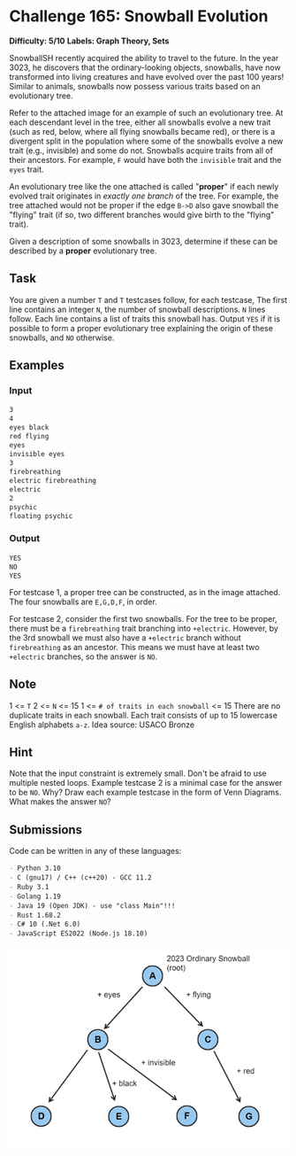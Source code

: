 # Challenge 165: Snowball Evolution
**Difficulty: 5/10**
**Labels: Graph Theory, Sets**

SnowballSH recently acquired the ability to travel to the future. In the year 3023, he discovers that the ordinary-looking objects, snowballs, have now transformed into living creatures and have evolved over the past 100 years! Similar to animals, snowballs now possess various traits based on an evolutionary tree.

Refer to the attached image for an example of such an evolutionary tree.
At each descendant level in the tree, either all snowballs evolve a new trait (such as red, below, where all flying snowballs became red), or there is a divergent split in the population where some of the snowballs evolve a new trait (e.g., invisible) and some do not.
Snowballs acquire traits from all of their ancestors. For example, `F` would have both the `invisible` trait and the `eyes` trait.

An evolutionary tree like the one attached is called "**proper**" if each newly evolved trait originates in *exactly one branch* of the tree. For example, the tree attached would not be proper if the edge `B->D` also gave snowball the "flying" trait (if so, two different branches would give birth to the "flying" trait).

Given a description of some snowballs in 3023, determine if these can be described by a **proper** evolutionary tree.

## Task

You are given a number `T` and `T` testcases follow, for each testcase,
The first line contains an integer `N`, the number of snowball descriptions.
`N` lines follow. Each line contains a list of traits this snowball has.
Output `YES` if it is possible to form a proper evolutionary tree explaining the origin of these snowballs, and `NO` otherwise.

## Examples

### Input
```‌
3
4
eyes black
red flying
eyes
invisible eyes
3
firebreathing
electric firebreathing
electric
2
psychic
floating psychic
```

### Output
```
‌YES
NO
YES
```

For testcase 1, a proper tree can be constructed, as in the image attached. The four snowballs are `E,G,D,F`, in order.

For testcase 2, consider the first two snowballs. For the tree to be proper, there must be a `firebreathing` trait branching into `+electric`. However, by the 3rd snowball we must also have a `+electric` branch without `firebreathing` as an ancestor. This means we must have at least two `+electric` branches, so the answer is `NO`.

## Note

1 <= `T`
2 <= `N` <= 15
1 <= `# of traits in each snowball` <= 15
There are no duplicate traits in each snowball.
Each trait consists of up to 15 lowercase English alphabets `a-z`.
Idea source: USACO Bronze

## Hint

Note that the input constraint is extremely small. Don't be afraid to use multiple nested loops.
Example testcase 2 is a minimal case for the answer to be `NO`. Why?
Draw each example testcase in the form of Venn Diagrams. What makes the answer `NO`?

## Submissions

Code can be written in any of these languages:
```md
- Python 3.10
- C (gnu17) / C++ (c++20) - GCC 11.2
- Ruby 3.1
- Golang 1.19
- Java 19 (Open JDK) - use "class Main"!!!
- Rust 1.68.2
- C# 10 (.Net 6.0)
- JavaScript ES2022 (Node.js 18.10)
```

<img align="center" src="evolution.png">